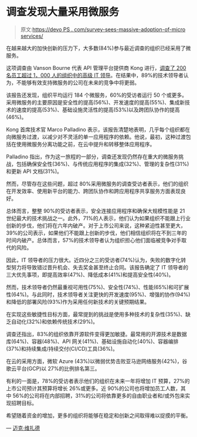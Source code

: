 # 调查发现大量采用微服务

> 原文:[https://devo PS . com/survey-sees-massive-adoption-of-micro services/](https://devops.com/survey-sees-massive-adoption-of-microservices/)

在越来越大的加快创新的压力下，大多数(84%)参与最近调查的组织已经采用了微服务。

这项调查由 Vanson Bourne 代表 API 管理平台提供商 Kong 进行，[调查了 200 名员工超过 1，000 人的组织中的高级 IT 领导](https://www.prnewswire.com/news-releases/nearly-forty-percent-of-public-company-technology-leaders-believe-organizations-will-fail-within-three-years-if-they-dont-keep-pace-with-digital-innovation-300973246.html)。在结果中，89%的技术领导者认为，不能够有效支持微服务的公司在未来的竞争中将更弱。

该报告还发现，组织平均运行 184 个微服务，60%的受访者运行 50 个或更多。采用微服务的主要原因是安全性的提高(56%)、开发速度的提高(55%)、集成新技术的速度的提高(53%)、基础设施灵活性的提高(53%)以及跨团队协作的提高(46%)。

Kong 首席技术官 Marco Palladino 表示，该报告清楚地表明，几乎每个组织都在向微服务过渡，以减少对不灵活的单一应用程序的依赖。他说，最初，这种过渡包括在使用微服务分离功能之前，在云中提升和转移整体应用程序。

Palladino 指出，作为这一旅程的一部分，调查还发现仍然存在重大的微服务挑战，包括确保安全性(36%)、与传统应用程序的集成(32%)、管理的复杂性(31%)和更新 API 文档(31%)。

然而，尽管存在这些问题，超过 80%采用微服务的调查受访者表示，他们的组织在开发效率、使用新平台的能力、跨团队协作和跨应用程序共享服务方面表现良好。

总体而言，整整 90%的受访者表示，安全连接应用程序和确保大规模性能是 21 世纪最大的技术挑战之一。此外，71%的人表示，他们认为如果组织不能跟上行业创新的步伐，他们将在六年内破产。对于上市公司来说，这种紧迫性甚至更大，39%的公司表示，如果他们不能跟上创新的步伐，他们相信组织将在不到三年的时间内破产。总体而言，57%的技术领导者认为组织担心他们面临被竞争对手取代的风险。

因此，IT 领导者的压力很大。近四分之三的受访者(74%)认为，失败的数字化转型努力将导致错过晋升机会、失去奖金甚至终止合同。该报告确定了 IT 领导者的三大优先事项，即提高效率(47%)、降低成本(41%)和提高安全性(40%)。

然而，技术领导者仍然最重视可用性(75%)、安全性(74%)、性能(65%)和可扩展性(64%)。与此同时，技术领导者关注更快的开发速度(95%)、增强的协作(94%)和降低的部署风险(93%)作为采用任何新技术的关键预期结果。

在实现这些敏捷性目标方面，最常提到的挑战是使用多种技术的复杂性(35%)、缺乏自动化(32%)和依赖传统技术(29%)。

调查还指出，83%的组织依靠开源软件变得更加敏捷。最常用的开源技术是数据库(64%)、容器(48%)、API 网关(41%)、基础设施自动化(40%)、容器编排(37%)和持续集成/持续交付(CI/CD)工具(36%)。

在云的采用方面，微软 Azure (43%)以微弱优势击败亚马逊网络服务(42%)，谷歌云平台(GCP)以 27%的比例排名第三。

有利的一面是，78%的受访者表示他们的组织在未来一年将增加 IT 预算，27%的上市公司预计其预算将增长 26%或更多。近 90%的公司也将增加员工人数，其中 56%的公司将在内部招聘，31%的公司将依靠更多的自由职业者和/或外包来实现招聘目标。

希望随着资金的增加，更多的组织将能够在稳定和创新之间取得难以捉摸的平衡。

— [迈克·维扎德](https://devops.com/author/mike-vizard/)